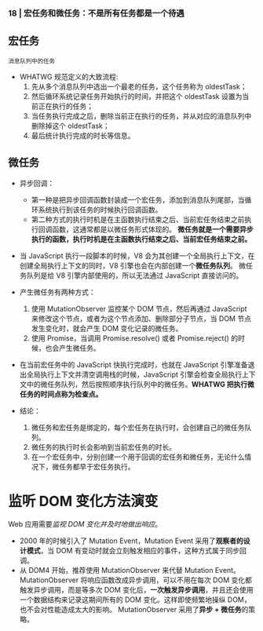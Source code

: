 ### 18 | 宏任务和微任务：不是所有任务都是一个待遇

## 宏任务
    消息队列中的任务
- WHATWG 规范定义的大致流程:
    1. 先从多个消息队列中选出一个最老的任务，这个任务称为 oldestTask；
    2. 然后循环系统记录任务开始执行的时间，并把这个 oldestTask 设置为当前正在执行的任务；
    3. 当任务执行完成之后，删除当前正在执行的任务，并从对应的消息队列中删除掉这个 oldestTask；
    4. 最后统计执行完成的时长等信息。

## 微任务
- 异步回调：
    - 第一种是把异步回调函数封装成一个宏任务，添加到消息队列尾部，当循环系统执行到该任务的时候执行回调函数。
    - 第二种方式的执行时机是在主函数执行结束之后、当前宏任务结束之前执行回调函数，这通常都是以微任务形式体现的。
**微任务就是一个需要异步执行的函数，执行时机是在主函数执行结束之后、当前宏任务结束之前。**

- 当 JavaScript 执行一段脚本的时候，V8 会为其创建一个全局执行上下文，在创建全局执行上下文的同时，V8 引擎也会在内部创建一个**微任务队列**。
    微任务队列是给 V8 引擎内部使用的，所以无法通过 JavaScript 直接访问的。

- 产生微任务有两种方式：
    1. 使用 MutationObserver 监控某个 DOM 节点，然后再通过 JavaScript 来修改这个节点，或者为这个节点添加、删除部分子节点，当 DOM 节点发生变化时，就会产生 DOM 变化记录的微任务。
    2. 使用 Promise，当调用 Promise.resolve() 或者 Promise.reject() 的时候，也会产生微任务。

- 在当前宏任务中的 JavaScript 快执行完成时，也就在 JavaScript 引擎准备退出全局执行上下文并清空调用栈的时候，JavaScript 引擎会检查全局执行上下文中的微任务队列，然后按照顺序执行队列中的微任务。**WHATWG 把执行微任务的时间点称为检查点。**

- 结论：
    1. 微任务和宏任务是绑定的，每个宏任务在执行时，会创建自己的微任务队列。
    2. 微任务的执行时长会影响到当前宏任务的时长。
    3. 在一个宏任务中，分别创建一个用于回调的宏任务和微任务，无论什么情况下，微任务都早于宏任务执行。

# 监听 DOM 变化方法演变
Web 应用需要*监视 DOM 变化并及时地做出响应*。
- 2000 年的时候引入了 Mutation Event，Mutation Event 采用了**观察者的设计模式**，当 DOM 有变动时就会立刻触发相应的事件，这种方式属于同步回调。
- 从 DOM4 开始，推荐使用 MutationObserver 来代替 Mutation Event。
    MutationObserver 将响应函数改成异步调用，可以不用在每次 DOM 变化都触发异步调用，而是等多次 DOM 变化后，**一次触发异步调用**，并且还会使用一个数据结构来记录这期间所有的 DOM 变化。这样即使频繁地操纵 DOM，也不会对性能造成太大的影响。
MutationObserver 采用了**异步 + 微任务**的策略。